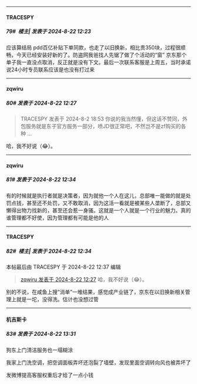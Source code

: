 ﻿
*****

####  TRACESPY  
##### 79#         楼主| 发表于 2024-8-22 12:23

应该算结局
pdd百亿补贴下单同款，也走了以旧换新，相比贵350块，过程很顺畅，今天已经安装好新的了。防盗网我爸找人先锯了做了个活动的“窗”
京东那个单子我一直没点取消，反正就是没有下文。最后一次联系客服是上周五，当时承诺说24小时专员联系应该是也没有打过来

*****

####  zqwiru  
##### 80#       发表于 2024-8-22 12:27

<blockquote>TRACESPY 发表于 2024-8-2 18:53
你说的我当然懂，但这话不赞同，外包服务就是东子官方服务一部分，喷JD很正常吧，不然岂不是zf购买的各种 ...</blockquote>
哈，我不好说（😂）。


*****

####  zqwiru  
##### 81#       发表于 2024-8-22 12:34

有的时候就是执行者就是决策者，因为就他一个人在这儿，总部唯一能做的就是处罚点钱，甚至还不处罚，又不敢取消，因为这活一看就是被某些人垄断了，总部又懒得出物力找新的，甚至还会惹一身骚。这就是一个人就是一个行业的魅力。真的谁管理都不好使，因为管理都有可能是他的人

*****

####  TRACESPY  
##### 82#         楼主| 发表于 2024-8-22 12:34

 本帖最后由 TRACESPY 于 2024-8-22 12:37 编辑 
<blockquote><a href="httphttps://bbs.saraba1st.com/2b/forum.php?mod=redirect&amp;goto=findpost&amp;pid=65978730&amp;ptid=2193719" target="_blank">zqwiru 发表于 2024-8-22 12:27</a>
哈，我不好说（😂）。</blockquote>
别的不说，在咸鱼上搜“消单”一堆结果，感觉成产业链了，京东在以旧换新相关管理上就是一坨，没得洗。估计也没想过管


*****

####  机吉斯卡  
##### 83#       发表于 2024-8-22 13:31

狗东上门清洁服务也一塌糊涂

我家上门洗空调，把空调面板弄坏还泡裂了墙壁，发现里面空调转向风也被弄坏了

发微博提高客服权重后才给了一点小钱

